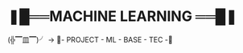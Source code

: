 # ❚█══MACHINE LEARNING ══█❚ 
                                                                                                                                                                         
                                                                                                                                                                        
(╬▔皿▔)╯    →  🥤- PROJECT - ML - BASE - TEC -🥤
